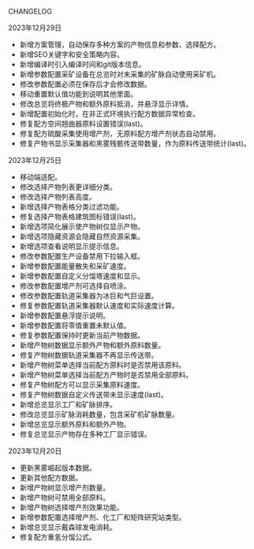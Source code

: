 CHANGELOG

2023年12月29日
- 新增方案管理，自动保存多种方案的产物信息和参数、选择配方。
- 新增SEO关键字和安全策略内容。
- 新增编译时引入编译时间和git版本信息。
- 新增参数配置采矿设备在总览时对未采集的矿脉自动使用采矿机。
- 修改参数配置必须在保存后才会修改数据。
- 移动重置默认值功能到说明其他里面。
- 修改总览将终极产物和额外原料抵消，并悬浮显示详情。
- 新增配置初始化时，在非正式环境执行配方数据异常检查。
- 修复配方空间翘曲器原料设置错误(last)。
- 修复配方硫酸采集使用增产剂，无原料配方增产剂状态自动禁用。
- 修复产物书显示采集器和黑雾残骸传送带数量，作为原料传送带统计(last)。

2023年12月25日
- 移动端适配。
- 修改选择产物列表更详细分类。
- 修改选择产物列表高度。
- 新增选择产物表格分类过滤功能。
- 修复选择产物表格建筑图标错误(last)。
- 新增选项简化展示使产物树仅显示产物。
- 新增选项隐藏资源会隐藏自然资源采集。
- 新增选项查看说明显示提示信息。
- 修改参数配置生产设备禁用下拉输入框。
- 新增参数配置能量散失和采矿速度。
- 新增参数配置自定义分馏塔速度和显示。
- 修改参数配置增产剂可选择自喷涂。
- 修改参数配置轨道采集器为冰巨和气巨设置。
- 修复参数配置轨道采集器默认速度和实际速度计算。
- 新增参数配置悬浮提示说明。
- 新增参数配置将零值重置未默认值。
- 修复参数配置保持时更新当前产物数据。
- 新增产物树数据显示额外产物和额外原料数量。
- 修复产物树数据轨道采集器不再显示传送带。
- 新增产物树菜单选择当前配方原料时是否禁用该原料。
- 新增产物树菜单选择当前配方产物时是否禁用全部原料。
- 修复产物树配方可以显示采集原料速度。
- 修复产物树数据自定义传送带未显示速度(last)。
- 新增总览显示工厂和矿脉排序。
- 修改总览显示矿脉消耗数量，包含采矿机矿脉数量。
- 新增总览显示额外原料和额外产物。
- 修复总览显示产物存在多种工厂显示错误。

2023年12月20日
- 更新黑雾崛起版本数据。
- 更新其他配方数据。
- 新增产物树显示增产剂数量。
- 新增产物树可禁用全部原料。
- 新增产物树选择增产剂效果功能。
- 新增参数配置选择增产剂、化工厂和矩阵研究站类型。
- 新增总览显示戴森球发电消耗。
- 修复配方重氢分馏公式。